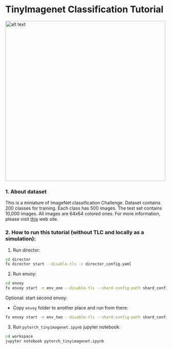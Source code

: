 # TinyImagenet Classification Tutorial

<img src="https://production-media.paperswithcode.com/datasets/Tiny_ImageNet-0000001404-a53923c3_XCrVSGm.jpg" alt="alt text" width="500" height="whatever">


### 1. About dataset
This is a miniature of ImageNet classification Challenge. Dataset contains 200 classes for training. Each class has 500 images. The test set contains 10,000 images. All images are 64x64 colored ones. For more information, please visit [this](https://www.kaggle.com/c/tiny-imagenet) web site.


### 2. How to run this tutorial (without TLC and locally as a simulation):

1. Run director:
```sh
cd director
fx director start --disable-tls -c director_config.yaml
```

2. Run envoy:
```sh
cd envoy
fx envoy start -n env_one --disable-tls --shard-config-path shard_config_one.yaml -dh localhost -dp 50051
```

Optional: start second envoy:
 - Copy `envoy` folder to another place and run from there:
```sh
fx envoy start -n env_two --disable-tls --shard-config-path shard_config_two.yaml -dh localhost -dp 50051
```

3. Run `pytorch_tinyimagenet.ipynb` jupyter notebook:
```sh
cd workspace
jupyter notebook pytorch_tinyimagenet.ipynb
```
